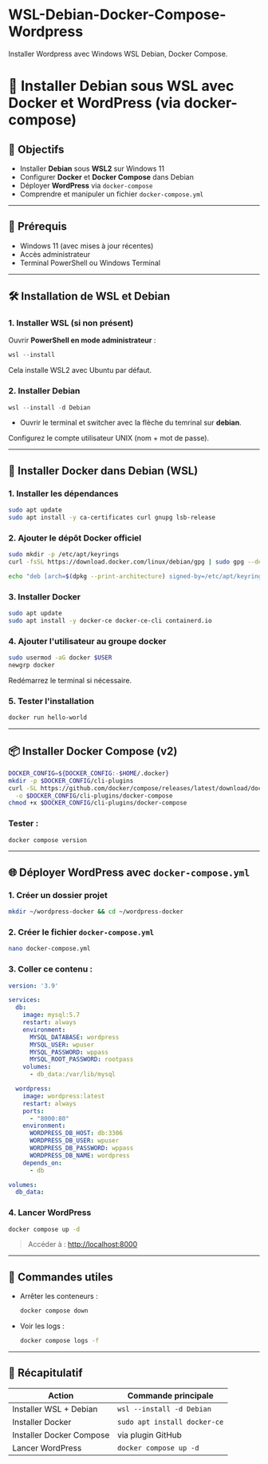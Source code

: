 # WSL-Debian-Docker-Compose-Wordpress
Installer Wordpress avec Windows WSL Debian, Docker Compose.

# 📘 Installer Debian sous WSL avec Docker et WordPress (via docker-compose)

## 🎯 Objectifs

* Installer **Debian** sous **WSL2** sur Windows 11
* Configurer **Docker** et **Docker Compose** dans Debian
* Déployer **WordPress** via `docker-compose`
* Comprendre et manipuler un fichier `docker-compose.yml`

---

## 🔧 Prérequis

* Windows 11 (avec mises à jour récentes)
* Accès administrateur
* Terminal PowerShell ou Windows Terminal

---

## 🛠️ Installation de WSL et Debian

### 1. Installer WSL (si non présent)

Ouvrir **PowerShell en mode administrateur** :

```powershell
wsl --install
```

Cela installe WSL2 avec Ubuntu par défaut.

### 2. Installer Debian

```powershell
wsl --install -d Debian
```

* Ouvrir le terminal et switcher avec la flèche du temrinal sur **debian**.

Configurez le compte utilisateur UNIX (nom + mot de passe).

---

## 🐳 Installer Docker dans Debian (WSL)

### 1. Installer les dépendances

```bash
sudo apt update
sudo apt install -y ca-certificates curl gnupg lsb-release
```

### 2. Ajouter le dépôt Docker officiel

```bash
sudo mkdir -p /etc/apt/keyrings
curl -fsSL https://download.docker.com/linux/debian/gpg | sudo gpg --dearmor -o /etc/apt/keyrings/docker.gpg
```

```bash
echo "deb [arch=$(dpkg --print-architecture) signed-by=/etc/apt/keyrings/docker.gpg] https://download.docker.com/linux/debian $(lsb_release -cs) stable" | sudo tee /etc/apt/sources.list.d/docker.list > /dev/null
```

### 3. Installer Docker

```bash
sudo apt update
sudo apt install -y docker-ce docker-ce-cli containerd.io
```

### 4. Ajouter l'utilisateur au groupe docker

```bash
sudo usermod -aG docker $USER
newgrp docker
```

Redémarrez le terminal si nécessaire.

### 5. Tester l'installation

```bash
docker run hello-world
```

---

## 📦 Installer Docker Compose (v2)

```bash
DOCKER_CONFIG=${DOCKER_CONFIG:-$HOME/.docker}
mkdir -p $DOCKER_CONFIG/cli-plugins
curl -SL https://github.com/docker/compose/releases/latest/download/docker-compose-linux-$(uname -m) \
  -o $DOCKER_CONFIG/cli-plugins/docker-compose
chmod +x $DOCKER_CONFIG/cli-plugins/docker-compose
```

### Tester :

```bash
docker compose version
```

---

## 🌐 Déployer WordPress avec `docker-compose.yml`

### 1. Créer un dossier projet

```bash
mkdir ~/wordpress-docker && cd ~/wordpress-docker
```

### 2. Créer le fichier `docker-compose.yml`

```bash
nano docker-compose.yml
```

### 3. Coller ce contenu :

```yaml
version: '3.9'

services:
  db:
    image: mysql:5.7
    restart: always
    environment:
      MYSQL_DATABASE: wordpress
      MYSQL_USER: wpuser
      MYSQL_PASSWORD: wppass
      MYSQL_ROOT_PASSWORD: rootpass
    volumes:
      - db_data:/var/lib/mysql

  wordpress:
    image: wordpress:latest
    restart: always
    ports:
      - "8000:80"
    environment:
      WORDPRESS_DB_HOST: db:3306
      WORDPRESS_DB_USER: wpuser
      WORDPRESS_DB_PASSWORD: wppass
      WORDPRESS_DB_NAME: wordpress
    depends_on:
      - db

volumes:
  db_data:
```

### 4. Lancer WordPress

```bash
docker compose up -d
```

> Accéder à : [http://localhost:8000](http://localhost:8000)

---

## 🤖 Commandes utiles

* Arrêter les conteneurs :

  ```bash
  docker compose down
  ```
* Voir les logs :

  ```bash
  docker compose logs -f
  ```

---

## 🧠 Récapitulatif

| Action                   | Commande principale          |
| ------------------------ | ---------------------------- |
| Installer WSL + Debian   | `wsl --install -d Debian`    |
| Installer Docker         | `sudo apt install docker-ce` |
| Installer Docker Compose | via plugin GitHub            |
| Lancer WordPress         | `docker compose up -d`       |
